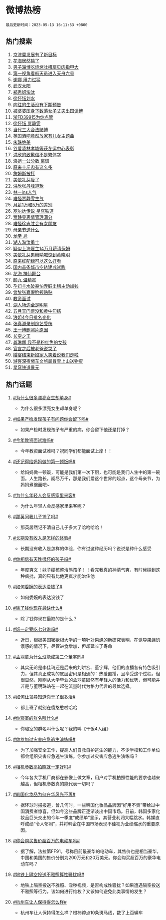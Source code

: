 # 微博热榜

`最后更新时间：2023-05-13 16:11:53 +0800`

## 热门搜索

1. [京津冀发展有了新目标](https://m.weibo.cn/search?containerid=100103type%3D1%26t%3D10%26q%3D%23%E4%BA%AC%E6%B4%A5%E5%86%80%E5%8F%91%E5%B1%95%E6%9C%89%E4%BA%86%E6%96%B0%E7%9B%AE%E6%A0%87%23&stream_entry_id=51&isnewpage=1&extparam=seat%3D1%26pos%3D0%26dgr%3D0%26filter_type%3Drealtimehot%26c_type%3D51%26cate%3D10103%26stream_entry_id%3D51%26display_time%3D1683965512%26pre_seqid%3D1683965512296027376172&luicode=10000011&lfid=106003type%253D25%2526t%253D3%2526disable_hot%253D1%2526filter_type%253Drealtimehot)
1. [花海居然输了](https://m.weibo.cn/search?containerid=100103type%3D1%26t%3D10%26q%3D%E8%8A%B1%E6%B5%B7%E5%B1%85%E7%84%B6%E8%BE%93%E4%BA%86&stream_entry_id=31&isnewpage=1&extparam=seat%3D1%26realpos%3D1%26band_rank%3D1%26lcate%3D5001%26c_type%3D31%26q%3D%25E8%258A%25B1%25E6%25B5%25B7%25E5%25B1%2585%25E7%2584%25B6%25E8%25BE%2593%25E4%25BA%2586%26cate%3D5001%26pos%3D0%26flag%3D16%26dgr%3D0%26stream_entry_id%3D31%26filter_type%3Drealtimehot%26display_time%3D1683965512%26pre_seqid%3D1683965512296027376172&luicode=10000011&lfid=106003type%253D25%2526t%253D3%2526disable_hot%253D1%2526filter_type%253Drealtimehot)
1. [男子淄博吃烧烤吐槽扇贝肉指甲大](https://m.weibo.cn/search?containerid=100103type%3D1%26t%3D10%26q%3D%23%E7%94%B7%E5%AD%90%E6%B7%84%E5%8D%9A%E5%90%83%E7%83%A7%E7%83%A4%E5%90%90%E6%A7%BD%E6%89%87%E8%B4%9D%E8%82%89%E6%8C%87%E7%94%B2%E5%A4%A7%23&stream_entry_id=31&isnewpage=1&extparam=seat%3D1%26realpos%3D2%26band_rank%3D2%26lcate%3D5001%26c_type%3D31%26q%3D%2523%25E7%2594%25B7%25E5%25AD%2590%25E6%25B7%2584%25E5%258D%259A%25E5%2590%2583%25E7%2583%25A7%25E7%2583%25A4%25E5%2590%2590%25E6%25A7%25BD%25E6%2589%2587%25E8%25B4%259D%25E8%2582%2589%25E6%258C%2587%25E7%2594%25B2%25E5%25A4%25A7%2523%26cate%3D5001%26pos%3D1%26flag%3D2%26dgr%3D0%26stream_entry_id%3D31%26filter_type%3Drealtimehot%26display_time%3D1683965512%26pre_seqid%3D1683965512296027376172&luicode=10000011&lfid=106003type%253D25%2526t%253D3%2526disable_hot%253D1%2526filter_type%253Drealtimehot)
1. [第一视角看航天员进入天舟六号](https://m.weibo.cn/search?containerid=100103type%3D1%26t%3D10%26q%3D%23%E7%AC%AC%E4%B8%80%E8%A7%86%E8%A7%92%E7%9C%8B%E8%88%AA%E5%A4%A9%E5%91%98%E8%BF%9B%E5%85%A5%E5%A4%A9%E8%88%9F%E5%85%AD%E5%8F%B7%23&stream_entry_id=31&isnewpage=1&extparam=seat%3D1%26realpos%3D3%26band_rank%3D3%26lcate%3D5001%26c_type%3D31%26q%3D%2523%25E7%25AC%25AC%25E4%25B8%2580%25E8%25A7%2586%25E8%25A7%2592%25E7%259C%258B%25E8%2588%25AA%25E5%25A4%25A9%25E5%2591%2598%25E8%25BF%259B%25E5%2585%25A5%25E5%25A4%25A9%25E8%2588%259F%25E5%2585%25AD%25E5%258F%25B7%2523%26cate%3D5001%26pos%3D2%26flag%3D0%26dgr%3D0%26stream_entry_id%3D31%26filter_type%3Drealtimehot%26display_time%3D1683965512%26pre_seqid%3D1683965512296027376172&luicode=10000011&lfid=106003type%253D25%2526t%253D3%2526disable_hot%253D1%2526filter_type%253Drealtimehot)
1. [谢娜 用力过猛](https://m.weibo.cn/search?containerid=100103type%3D1%26t%3D10%26q%3D%E8%B0%A2%E5%A8%9C+%E7%94%A8%E5%8A%9B%E8%BF%87%E7%8C%9B&stream_entry_id=31&isnewpage=1&extparam=seat%3D1%26realpos%3D4%26band_rank%3D4%26lcate%3D5001%26c_type%3D31%26q%3D%25E8%25B0%25A2%25E5%25A8%259C%2520%25E7%2594%25A8%25E5%258A%259B%25E8%25BF%2587%25E7%258C%259B%26cate%3D5001%26pos%3D3%26flag%3D2%26dgr%3D0%26stream_entry_id%3D31%26filter_type%3Drealtimehot%26display_time%3D1683965512%26pre_seqid%3D1683965512296027376172&luicode=10000011&lfid=106003type%253D25%2526t%253D3%2526disable_hot%253D1%2526filter_type%253Drealtimehot)
1. [武汉太阳](https://m.weibo.cn/search?containerid=100103type%3D1%26t%3D10%26q%3D%E6%AD%A6%E6%B1%89%E5%A4%AA%E9%98%B3&stream_entry_id=31&isnewpage=1&extparam=seat%3D1%26realpos%3D5%26band_rank%3D5%26lcate%3D5001%26c_type%3D31%26q%3D%25E6%25AD%25A6%25E6%25B1%2589%25E5%25A4%25AA%25E9%2598%25B3%26cate%3D5001%26pos%3D4%26flag%3D16%26dgr%3D0%26stream_entry_id%3D31%26filter_type%3Drealtimehot%26display_time%3D1683965512%26pre_seqid%3D1683965512296027376172&luicode=10000011&lfid=106003type%253D25%2526t%253D3%2526disable_hot%253D1%2526filter_type%253Drealtimehot)
1. [郑秀妍淘汰](https://m.weibo.cn/search?containerid=100103type%3D1%26t%3D10%26q%3D%23%E9%83%91%E7%A7%80%E5%A6%8D%E6%B7%98%E6%B1%B0%23&stream_entry_id=31&isnewpage=1&extparam=seat%3D1%26realpos%3D6%26band_rank%3D6%26lcate%3D5001%26c_type%3D31%26q%3D%2523%25E9%2583%2591%25E7%25A7%2580%25E5%25A6%258D%25E6%25B7%2598%25E6%25B1%25B0%2523%26cate%3D5001%26pos%3D5%26flag%3D1%26dgr%3D0%26stream_entry_id%3D31%26filter_type%3Drealtimehot%26display_time%3D1683965512%26pre_seqid%3D1683965512296027376172&luicode=10000011&lfid=106003type%253D25%2526t%253D3%2526disable_hot%253D1%2526filter_type%253Drealtimehot)
1. [徐怀钰划水](https://m.weibo.cn/search?containerid=100103type%3D1%26t%3D10%26q%3D%23%E5%BE%90%E6%80%80%E9%92%B0%E5%88%92%E6%B0%B4%23&stream_entry_id=31&isnewpage=1&extparam=seat%3D1%26realpos%3D7%26band_rank%3D7%26lcate%3D5001%26c_type%3D31%26q%3D%2523%25E5%25BE%2590%25E6%2580%2580%25E9%2592%25B0%25E5%2588%2592%25E6%25B0%25B4%2523%26cate%3D5001%26pos%3D6%26flag%3D2%26dgr%3D0%26stream_entry_id%3D31%26filter_type%3Drealtimehot%26display_time%3D1683965512%26pre_seqid%3D1683965512296027376172&luicode=10000011&lfid=106003type%253D25%2526t%253D3%2526disable_hot%253D1%2526filter_type%253Drealtimehot)
1. [向往的生活没有下期预告](https://m.weibo.cn/search?containerid=100103type%3D1%26t%3D10%26q%3D%23%E5%90%91%E5%BE%80%E7%9A%84%E7%94%9F%E6%B4%BB%E6%B2%A1%E6%9C%89%E4%B8%8B%E6%9C%9F%E9%A2%84%E5%91%8A%23&stream_entry_id=31&isnewpage=1&extparam=seat%3D1%26realpos%3D8%26band_rank%3D8%26lcate%3D5001%26c_type%3D31%26q%3D%2523%25E5%2590%2591%25E5%25BE%2580%25E7%259A%2584%25E7%2594%259F%25E6%25B4%25BB%25E6%25B2%25A1%25E6%259C%2589%25E4%25B8%258B%25E6%259C%259F%25E9%25A2%2584%25E5%2591%258A%2523%26cate%3D5001%26pos%3D7%26flag%3D0%26dgr%3D0%26stream_entry_id%3D31%26filter_type%3Drealtimehot%26display_time%3D1683965512%26pre_seqid%3D1683965512296027376172&luicode=10000011&lfid=106003type%253D25%2526t%253D3%2526disable_hot%253D1%2526filter_type%253Drealtimehot)
1. [被婆婆压身下数落女子丈夫出国读博](https://m.weibo.cn/search?containerid=100103type%3D1%26t%3D10%26q%3D%23%E8%A2%AB%E5%A9%86%E5%A9%86%E5%8E%8B%E8%BA%AB%E4%B8%8B%E6%95%B0%E8%90%BD%E5%A5%B3%E5%AD%90%E4%B8%88%E5%A4%AB%E5%87%BA%E5%9B%BD%E8%AF%BB%E5%8D%9A%23&stream_entry_id=31&isnewpage=1&extparam=seat%3D1%26realpos%3D9%26band_rank%3D9%26lcate%3D5001%26c_type%3D31%26q%3D%2523%25E8%25A2%25AB%25E5%25A9%2586%25E5%25A9%2586%25E5%258E%258B%25E8%25BA%25AB%25E4%25B8%258B%25E6%2595%25B0%25E8%2590%25BD%25E5%25A5%25B3%25E5%25AD%2590%25E4%25B8%2588%25E5%25A4%25AB%25E5%2587%25BA%25E5%259B%25BD%25E8%25AF%25BB%25E5%258D%259A%2523%26cate%3D5001%26pos%3D8%26flag%3D0%26dgr%3D0%26stream_entry_id%3D31%26filter_type%3Drealtimehot%26display_time%3D1683965512%26pre_seqid%3D1683965512296027376172&luicode=10000011&lfid=106003type%253D25%2526t%253D3%2526disable_hot%253D1%2526filter_type%253Drealtimehot)
1. [浙FD39915为你点赞](https://m.weibo.cn/search?containerid=100103type%3D1%26t%3D10%26q%3D%23%E6%B5%99FD39915%E4%B8%BA%E4%BD%A0%E7%82%B9%E8%B5%9E%23&stream_entry_id=31&isnewpage=1&extparam=seat%3D1%26realpos%3D10%26band_rank%3D10%26lcate%3D5001%26c_type%3D31%26q%3D%2523%25E6%25B5%2599FD39915%25E4%25B8%25BA%25E4%25BD%25A0%25E7%2582%25B9%25E8%25B5%259E%2523%26cate%3D5001%26pos%3D9%26flag%3D1%26dgr%3D0%26stream_entry_id%3D31%26filter_type%3Drealtimehot%26display_time%3D1683965512%26pre_seqid%3D1683965512296027376172&luicode=10000011&lfid=106003type%253D25%2526t%253D3%2526disable_hot%253D1%2526filter_type%253Drealtimehot)
1. [徐怀钰 贾静雯](https://m.weibo.cn/search?containerid=100103type%3D1%26t%3D10%26q%3D%E5%BE%90%E6%80%80%E9%92%B0+%E8%B4%BE%E9%9D%99%E9%9B%AF&stream_entry_id=31&isnewpage=1&extparam=seat%3D1%26realpos%3D11%26band_rank%3D11%26lcate%3D5001%26c_type%3D31%26q%3D%25E5%25BE%2590%25E6%2580%2580%25E9%2592%25B0%2520%25E8%25B4%25BE%25E9%259D%2599%25E9%259B%25AF%26cate%3D5001%26pos%3D10%26flag%3D1%26dgr%3D0%26stream_entry_id%3D31%26filter_type%3Drealtimehot%26display_time%3D1683965512%26pre_seqid%3D1683965512296027376172&luicode=10000011&lfid=106003type%253D25%2526t%253D3%2526disable_hot%253D1%2526filter_type%253Drealtimehot)
1. [当代三大合法赌博](https://m.weibo.cn/search?containerid=100103type%3D1%26t%3D10%26q%3D%23%E5%BD%93%E4%BB%A3%E4%B8%89%E5%A4%A7%E5%90%88%E6%B3%95%E8%B5%8C%E5%8D%9A%23&stream_entry_id=31&isnewpage=1&extparam=seat%3D1%26realpos%3D12%26band_rank%3D12%26lcate%3D5001%26c_type%3D31%26q%3D%2523%25E5%25BD%2593%25E4%25BB%25A3%25E4%25B8%2589%25E5%25A4%25A7%25E5%2590%2588%25E6%25B3%2595%25E8%25B5%258C%25E5%258D%259A%2523%26cate%3D5001%26pos%3D11%26flag%3D0%26dgr%3D0%26stream_entry_id%3D31%26filter_type%3Drealtimehot%26display_time%3D1683965512%26pre_seqid%3D1683965512296027376172&luicode=10000011&lfid=106003type%253D25%2526t%253D3%2526disable_hot%253D1%2526filter_type%253Drealtimehot)
1. [英国酒吧竟然放家有儿女主题曲](https://m.weibo.cn/search?containerid=100103type%3D1%26t%3D10%26q%3D%23%E8%8B%B1%E5%9B%BD%E9%85%92%E5%90%A7%E7%AB%9F%E7%84%B6%E6%94%BE%E5%AE%B6%E6%9C%89%E5%84%BF%E5%A5%B3%E4%B8%BB%E9%A2%98%E6%9B%B2%23&stream_entry_id=31&isnewpage=1&extparam=seat%3D1%26realpos%3D13%26band_rank%3D13%26lcate%3D5001%26c_type%3D31%26q%3D%2523%25E8%258B%25B1%25E5%259B%25BD%25E9%2585%2592%25E5%2590%25A7%25E7%25AB%259F%25E7%2584%25B6%25E6%2594%25BE%25E5%25AE%25B6%25E6%259C%2589%25E5%2584%25BF%25E5%25A5%25B3%25E4%25B8%25BB%25E9%25A2%2598%25E6%259B%25B2%2523%26cate%3D5001%26pos%3D12%26flag%3D1%26dgr%3D0%26stream_entry_id%3D31%26filter_type%3Drealtimehot%26display_time%3D1683965512%26pre_seqid%3D1683965512296027376172&luicode=10000011&lfid=106003type%253D25%2526t%253D3%2526disable_hot%253D1%2526filter_type%253Drealtimehot)
1. [朱珠绝美](https://m.weibo.cn/search?containerid=100103type%3D1%26t%3D10%26q%3D%E6%9C%B1%E7%8F%A0%E7%BB%9D%E7%BE%8E&stream_entry_id=31&isnewpage=1&extparam=seat%3D1%26realpos%3D14%26band_rank%3D14%26lcate%3D5001%26c_type%3D31%26q%3D%25E6%259C%25B1%25E7%258F%25A0%25E7%25BB%259D%25E7%25BE%258E%26cate%3D5001%26pos%3D13%26flag%3D2%26dgr%3D0%26stream_entry_id%3D31%26filter_type%3Drealtimehot%26display_time%3D1683965512%26pre_seqid%3D1683965512296027376172&luicode=10000011&lfid=106003type%253D25%2526t%253D3%2526disable_hot%253D1%2526filter_type%253Drealtimehot)
1. [谷爱凌林孝埈等获冬运中心表彰](https://m.weibo.cn/search?containerid=100103type%3D1%26t%3D10%26q%3D%23%E8%B0%B7%E7%88%B1%E5%87%8C%E6%9E%97%E5%AD%9D%E5%9F%88%E7%AD%89%E8%8E%B7%E5%86%AC%E8%BF%90%E4%B8%AD%E5%BF%83%E8%A1%A8%E5%BD%B0%23&stream_entry_id=31&isnewpage=1&extparam=seat%3D1%26realpos%3D15%26band_rank%3D15%26lcate%3D5001%26c_type%3D31%26q%3D%2523%25E8%25B0%25B7%25E7%2588%25B1%25E5%2587%258C%25E6%259E%2597%25E5%25AD%259D%25E5%259F%2588%25E7%25AD%2589%25E8%258E%25B7%25E5%2586%25AC%25E8%25BF%2590%25E4%25B8%25AD%25E5%25BF%2583%25E8%25A1%25A8%25E5%25BD%25B0%2523%26cate%3D5001%26pos%3D14%26flag%3D1%26dgr%3D0%26stream_entry_id%3D31%26filter_type%3Drealtimehot%26display_time%3D1683965512%26pre_seqid%3D1683965512296027376172&luicode=10000011&lfid=106003type%253D25%2526t%253D3%2526disable_hot%253D1%2526filter_type%253Drealtimehot)
1. [洪欣的致歉信不是繁体字](https://m.weibo.cn/search?containerid=100103type%3D1%26t%3D10%26q%3D%23%E6%B4%AA%E6%AC%A3%E7%9A%84%E8%87%B4%E6%AD%89%E4%BF%A1%E4%B8%8D%E6%98%AF%E7%B9%81%E4%BD%93%E5%AD%97%23&stream_entry_id=31&isnewpage=1&extparam=seat%3D1%26realpos%3D16%26band_rank%3D16%26lcate%3D5001%26c_type%3D31%26q%3D%2523%25E6%25B4%25AA%25E6%25AC%25A3%25E7%259A%2584%25E8%2587%25B4%25E6%25AD%2589%25E4%25BF%25A1%25E4%25B8%258D%25E6%2598%25AF%25E7%25B9%2581%25E4%25BD%2593%25E5%25AD%2597%2523%26cate%3D5001%26pos%3D15%26flag%3D2%26dgr%3D0%26stream_entry_id%3D31%26filter_type%3Drealtimehot%26display_time%3D1683965512%26pre_seqid%3D1683965512296027376172&luicode=10000011&lfid=106003type%253D25%2526t%253D3%2526disable_hot%253D1%2526filter_type%253Drealtimehot)
1. [浪姐一公分数 离谱](https://m.weibo.cn/search?containerid=100103type%3D1%26t%3D10%26q%3D%E6%B5%AA%E5%A7%90%E4%B8%80%E5%85%AC%E5%88%86%E6%95%B0+%E7%A6%BB%E8%B0%B1&stream_entry_id=31&isnewpage=1&extparam=seat%3D1%26realpos%3D17%26band_rank%3D17%26lcate%3D5001%26c_type%3D31%26q%3D%25E6%25B5%25AA%25E5%25A7%2590%25E4%25B8%2580%25E5%2585%25AC%25E5%2588%2586%25E6%2595%25B0%2520%25E7%25A6%25BB%25E8%25B0%25B1%26cate%3D5001%26pos%3D16%26flag%3D1%26dgr%3D0%26stream_entry_id%3D31%26filter_type%3Drealtimehot%26display_time%3D1683965512%26pre_seqid%3D1683965512296027376172&luicode=10000011&lfid=106003type%253D25%2526t%253D3%2526disable_hot%253D1%2526filter_type%253Drealtimehot)
1. [原来十斤肉有这么多](https://m.weibo.cn/search?containerid=100103type%3D1%26t%3D10%26q%3D%23%E5%8E%9F%E6%9D%A5%E5%8D%81%E6%96%A4%E8%82%89%E6%9C%89%E8%BF%99%E4%B9%88%E5%A4%9A%23&stream_entry_id=31&isnewpage=1&extparam=seat%3D1%26realpos%3D18%26band_rank%3D18%26lcate%3D5001%26c_type%3D31%26q%3D%2523%25E5%258E%259F%25E6%259D%25A5%25E5%258D%2581%25E6%2596%25A4%25E8%2582%2589%25E6%259C%2589%25E8%25BF%2599%25E4%25B9%2588%25E5%25A4%259A%2523%26cate%3D5001%26pos%3D17%26flag%3D0%26dgr%3D0%26stream_entry_id%3D31%26filter_type%3Drealtimehot%26display_time%3D1683965512%26pre_seqid%3D1683965512296027376172&luicode=10000011&lfid=106003type%253D25%2526t%253D3%2526disable_hot%253D1%2526filter_type%253Drealtimehot)
1. [詹姆斯被打](https://m.weibo.cn/search?containerid=100103type%3D1%26t%3D10%26q%3D%23%E8%A9%B9%E5%A7%86%E6%96%AF%E8%A2%AB%E6%89%93%23&stream_entry_id=31&isnewpage=1&extparam=seat%3D1%26realpos%3D19%26band_rank%3D19%26lcate%3D5001%26c_type%3D31%26q%3D%2523%25E8%25A9%25B9%25E5%25A7%2586%25E6%2596%25AF%25E8%25A2%25AB%25E6%2589%2593%2523%26cate%3D5001%26pos%3D18%26flag%3D0%26dgr%3D0%26stream_entry_id%3D31%26filter_type%3Drealtimehot%26display_time%3D1683965512%26pre_seqid%3D1683965512296027376172&luicode=10000011&lfid=106003type%253D25%2526t%253D3%2526disable_hot%253D1%2526filter_type%253Drealtimehot)
1. [美依礼芽瘦了](https://m.weibo.cn/search?containerid=100103type%3D1%26t%3D10%26q%3D%23%E7%BE%8E%E4%BE%9D%E7%A4%BC%E8%8A%BD%E7%98%A6%E4%BA%86%23&stream_entry_id=31&isnewpage=1&extparam=seat%3D1%26realpos%3D20%26band_rank%3D20%26lcate%3D5001%26c_type%3D31%26q%3D%2523%25E7%25BE%258E%25E4%25BE%259D%25E7%25A4%25BC%25E8%258A%25BD%25E7%2598%25A6%25E4%25BA%2586%2523%26cate%3D5001%26pos%3D19%26flag%3D1%26dgr%3D0%26stream_entry_id%3D31%26filter_type%3Drealtimehot%26display_time%3D1683965512%26pre_seqid%3D1683965512296027376172&luicode=10000011&lfid=106003type%253D25%2526t%253D3%2526disable_hot%253D1%2526filter_type%253Drealtimehot)
1. [洪欣张丹峰道歉](https://m.weibo.cn/search?containerid=100103type%3D1%26t%3D10%26q%3D%23%E6%B4%AA%E6%AC%A3%E5%BC%A0%E4%B8%B9%E5%B3%B0%E9%81%93%E6%AD%89%23&stream_entry_id=31&isnewpage=1&extparam=seat%3D1%26realpos%3D21%26band_rank%3D21%26lcate%3D5001%26c_type%3D31%26q%3D%2523%25E6%25B4%25AA%25E6%25AC%25A3%25E5%25BC%25A0%25E4%25B8%25B9%25E5%25B3%25B0%25E9%2581%2593%25E6%25AD%2589%2523%26cate%3D5001%26pos%3D20%26flag%3D0%26dgr%3D0%26stream_entry_id%3D31%26filter_type%3Drealtimehot%26display_time%3D1683965512%26pre_seqid%3D1683965512296027376172&luicode=10000011&lfid=106003type%253D25%2526t%253D3%2526disable_hot%253D1%2526filter_type%253Drealtimehot)
1. [林一ins人气](https://m.weibo.cn/search?containerid=100103type%3D1%26t%3D10%26q%3D%E6%9E%97%E4%B8%80ins%E4%BA%BA%E6%B0%94&stream_entry_id=31&isnewpage=1&extparam=seat%3D1%26realpos%3D22%26band_rank%3D22%26lcate%3D5001%26c_type%3D31%26q%3D%25E6%259E%2597%25E4%25B8%2580ins%25E4%25BA%25BA%25E6%25B0%2594%26cate%3D5001%26pos%3D21%26flag%3D1%26dgr%3D0%26stream_entry_id%3D31%26filter_type%3Drealtimehot%26display_time%3D1683965512%26pre_seqid%3D1683965512296027376172&luicode=10000011&lfid=106003type%253D25%2526t%253D3%2526disable_hot%253D1%2526filter_type%253Drealtimehot)
1. [难怪贾静雯生气](https://m.weibo.cn/search?containerid=100103type%3D1%26t%3D10%26q%3D%23%E9%9A%BE%E6%80%AA%E8%B4%BE%E9%9D%99%E9%9B%AF%E7%94%9F%E6%B0%94%23&stream_entry_id=31&isnewpage=1&extparam=seat%3D1%26realpos%3D23%26band_rank%3D23%26lcate%3D5001%26c_type%3D31%26q%3D%2523%25E9%259A%25BE%25E6%2580%25AA%25E8%25B4%25BE%25E9%259D%2599%25E9%259B%25AF%25E7%2594%259F%25E6%25B0%2594%2523%26cate%3D5001%26pos%3D22%26flag%3D1%26dgr%3D0%26stream_entry_id%3D31%26filter_type%3Drealtimehot%26display_time%3D1683965512%26pre_seqid%3D1683965512296027376172&luicode=10000011&lfid=106003type%253D25%2526t%253D3%2526disable_hot%253D1%2526filter_type%253Drealtimehot)
1. [月薪1万和5万的差别](https://m.weibo.cn/search?containerid=100103type%3D1%26t%3D10%26q%3D%23%E6%9C%88%E8%96%AA1%E4%B8%87%E5%92%8C5%E4%B8%87%E7%9A%84%E5%B7%AE%E5%88%AB%23&stream_entry_id=31&isnewpage=1&extparam=seat%3D1%26realpos%3D24%26band_rank%3D24%26lcate%3D5001%26c_type%3D31%26q%3D%2523%25E6%259C%2588%25E8%2596%25AA1%25E4%25B8%2587%25E5%2592%258C5%25E4%25B8%2587%25E7%259A%2584%25E5%25B7%25AE%25E5%2588%25AB%2523%26cate%3D5001%26pos%3D23%26flag%3D0%26dgr%3D0%26stream_entry_id%3D31%26filter_type%3Drealtimehot%26display_time%3D1683965512%26pre_seqid%3D1683965512296027376172&luicode=10000011&lfid=106003type%253D25%2526t%253D3%2526disable_hot%253D1%2526filter_type%253Drealtimehot)
1. [塞尔达传说 星穹铁道](https://m.weibo.cn/search?containerid=100103type%3D1%26t%3D10%26q%3D%E5%A1%9E%E5%B0%94%E8%BE%BE%E4%BC%A0%E8%AF%B4+%E6%98%9F%E7%A9%B9%E9%93%81%E9%81%93&stream_entry_id=31&isnewpage=1&extparam=seat%3D1%26realpos%3D25%26band_rank%3D25%26lcate%3D5001%26c_type%3D31%26q%3D%25E5%25A1%259E%25E5%25B0%2594%25E8%25BE%25BE%25E4%25BC%25A0%25E8%25AF%25B4%2520%25E6%2598%259F%25E7%25A9%25B9%25E9%2593%2581%25E9%2581%2593%26cate%3D5001%26pos%3D24%26flag%3D1%26dgr%3D0%26stream_entry_id%3D31%26filter_type%3Drealtimehot%26display_time%3D1683965512%26pre_seqid%3D1683965512296027376172&luicode=10000011&lfid=106003type%253D25%2526t%253D3%2526disable_hot%253D1%2526filter_type%253Drealtimehot)
1. [贾静雯表情管理满分](https://m.weibo.cn/search?containerid=100103type%3D1%26t%3D10%26q%3D%E8%B4%BE%E9%9D%99%E9%9B%AF%E8%A1%A8%E6%83%85%E7%AE%A1%E7%90%86%E6%BB%A1%E5%88%86&stream_entry_id=31&isnewpage=1&extparam=seat%3D1%26realpos%3D26%26band_rank%3D26%26lcate%3D5001%26c_type%3D31%26q%3D%25E8%25B4%25BE%25E9%259D%2599%25E9%259B%25AF%25E8%25A1%25A8%25E6%2583%2585%25E7%25AE%25A1%25E7%2590%2586%25E6%25BB%25A1%25E5%2588%2586%26cate%3D5001%26pos%3D25%26flag%3D0%26dgr%3D0%26stream_entry_id%3D31%26filter_type%3Drealtimehot%26display_time%3D1683965512%26pre_seqid%3D1683965512296027376172&luicode=10000011&lfid=106003type%253D25%2526t%253D3%2526disable_hot%253D1%2526filter_type%253Drealtimehot)
1. [难怪徐志胜会有女朋友](https://m.weibo.cn/search?containerid=100103type%3D1%26t%3D10%26q%3D%23%E9%9A%BE%E6%80%AA%E5%BE%90%E5%BF%97%E8%83%9C%E4%BC%9A%E6%9C%89%E5%A5%B3%E6%9C%8B%E5%8F%8B%23&stream_entry_id=31&isnewpage=1&extparam=seat%3D1%26realpos%3D27%26band_rank%3D27%26lcate%3D5001%26c_type%3D31%26q%3D%2523%25E9%259A%25BE%25E6%2580%25AA%25E5%25BE%2590%25E5%25BF%2597%25E8%2583%259C%25E4%25BC%259A%25E6%259C%2589%25E5%25A5%25B3%25E6%259C%258B%25E5%258F%258B%2523%26cate%3D5001%26pos%3D26%26flag%3D1%26dgr%3D0%26stream_entry_id%3D31%26filter_type%3Drealtimehot%26display_time%3D1683965512%26pre_seqid%3D1683965512296027376172&luicode=10000011&lfid=106003type%253D25%2526t%253D3%2526disable_hot%253D1%2526filter_type%253Drealtimehot)
1. [母亲节送什么](https://m.weibo.cn/search?containerid=100103type%3D1%26t%3D10%26q%3D%E6%AF%8D%E4%BA%B2%E8%8A%82%E9%80%81%E4%BB%80%E4%B9%88&stream_entry_id=31&isnewpage=1&extparam=seat%3D1%26realpos%3D28%26band_rank%3D28%26lcate%3D5001%26c_type%3D31%26q%3D%25E6%25AF%258D%25E4%25BA%25B2%25E8%258A%2582%25E9%2580%2581%25E4%25BB%2580%25E4%25B9%2588%26cate%3D5001%26pos%3D27%26flag%3D0%26dgr%3D0%26stream_entry_id%3D31%26filter_type%3Drealtimehot%26display_time%3D1683965512%26pre_seqid%3D1683965512296027376172&luicode=10000011&lfid=106003type%253D25%2526t%253D3%2526disable_hot%253D1%2526filter_type%253Drealtimehot)
1. [龙拳 尬](https://m.weibo.cn/search?containerid=100103type%3D1%26t%3D10%26q%3D%E9%BE%99%E6%8B%B3+%E5%B0%AC&stream_entry_id=31&isnewpage=1&extparam=seat%3D1%26realpos%3D29%26band_rank%3D29%26lcate%3D5001%26c_type%3D31%26q%3D%25E9%25BE%2599%25E6%258B%25B3%2520%25E5%25B0%25AC%26cate%3D5001%26pos%3D28%26flag%3D0%26dgr%3D0%26stream_entry_id%3D31%26filter_type%3Drealtimehot%26display_time%3D1683965512%26pre_seqid%3D1683965512296027376172&luicode=10000011&lfid=106003type%253D25%2526t%253D3%2526disable_hot%253D1%2526filter_type%253Drealtimehot)
1. [湖人淘汰勇士](https://m.weibo.cn/search?containerid=100103type%3D1%26t%3D10%26q%3D%23%E6%B9%96%E4%BA%BA%E6%B7%98%E6%B1%B0%E5%8B%87%E5%A3%AB%23&stream_entry_id=31&isnewpage=1&extparam=seat%3D1%26realpos%3D30%26band_rank%3D30%26lcate%3D5001%26c_type%3D31%26q%3D%2523%25E6%25B9%2596%25E4%25BA%25BA%25E6%25B7%2598%25E6%25B1%25B0%25E5%258B%2587%25E5%25A3%25AB%2523%26cate%3D5001%26pos%3D29%26flag%3D0%26dgr%3D0%26stream_entry_id%3D31%26filter_type%3Drealtimehot%26display_time%3D1683965512%26pre_seqid%3D1683965512296027376172&luicode=10000011&lfid=106003type%253D25%2526t%253D3%2526disable_hot%253D1%2526filter_type%253Drealtimehot)
1. [疑似上海雇主14万月薪请保姆](https://m.weibo.cn/search?containerid=100103type%3D1%26t%3D10%26q%3D%23%E7%96%91%E4%BC%BC%E4%B8%8A%E6%B5%B7%E9%9B%87%E4%B8%BB14%E4%B8%87%E6%9C%88%E8%96%AA%E8%AF%B7%E4%BF%9D%E5%A7%86%23&stream_entry_id=31&isnewpage=1&extparam=seat%3D1%26realpos%3D31%26band_rank%3D31%26lcate%3D5001%26c_type%3D31%26q%3D%2523%25E7%2596%2591%25E4%25BC%25BC%25E4%25B8%258A%25E6%25B5%25B7%25E9%259B%2587%25E4%25B8%25BB14%25E4%25B8%2587%25E6%259C%2588%25E8%2596%25AA%25E8%25AF%25B7%25E4%25BF%259D%25E5%25A7%2586%2523%26cate%3D5001%26pos%3D30%26flag%3D0%26dgr%3D0%26stream_entry_id%3D31%26filter_type%3Drealtimehot%26display_time%3D1683965512%26pre_seqid%3D1683965512296027376172&luicode=10000011&lfid=106003type%253D25%2526t%253D3%2526disable_hot%253D1%2526filter_type%253Drealtimehot)
1. [美依礼芽男粉呐喊惊到黄晓明](https://m.weibo.cn/search?containerid=100103type%3D1%26t%3D10%26q%3D%23%E7%BE%8E%E4%BE%9D%E7%A4%BC%E8%8A%BD%E7%94%B7%E7%B2%89%E5%91%90%E5%96%8A%E6%83%8A%E5%88%B0%E9%BB%84%E6%99%93%E6%98%8E%23&stream_entry_id=31&isnewpage=1&extparam=seat%3D1%26realpos%3D32%26band_rank%3D32%26lcate%3D5001%26c_type%3D31%26q%3D%2523%25E7%25BE%258E%25E4%25BE%259D%25E7%25A4%25BC%25E8%258A%25BD%25E7%2594%25B7%25E7%25B2%2589%25E5%2591%2590%25E5%2596%258A%25E6%2583%258A%25E5%2588%25B0%25E9%25BB%2584%25E6%2599%2593%25E6%2598%258E%2523%26cate%3D5001%26pos%3D31%26flag%3D0%26dgr%3D0%26stream_entry_id%3D31%26filter_type%3Drealtimehot%26display_time%3D1683965512%26pre_seqid%3D1683965512296027376172&luicode=10000011&lfid=106003type%253D25%2526t%253D3%2526disable_hot%253D1%2526filter_type%253Drealtimehot)
1. [原来红配绿可以这么好看](https://m.weibo.cn/search?containerid=100103type%3D1%26t%3D10%26q%3D%23%E5%8E%9F%E6%9D%A5%E7%BA%A2%E9%85%8D%E7%BB%BF%E5%8F%AF%E4%BB%A5%E8%BF%99%E4%B9%88%E5%A5%BD%E7%9C%8B%23&stream_entry_id=31&isnewpage=1&extparam=seat%3D1%26realpos%3D33%26band_rank%3D33%26lcate%3D5001%26c_type%3D31%26q%3D%2523%25E5%258E%259F%25E6%259D%25A5%25E7%25BA%25A2%25E9%2585%258D%25E7%25BB%25BF%25E5%258F%25AF%25E4%25BB%25A5%25E8%25BF%2599%25E4%25B9%2588%25E5%25A5%25BD%25E7%259C%258B%2523%26cate%3D5001%26pos%3D32%26flag%3D1%26dgr%3D0%26stream_entry_id%3D31%26filter_type%3Drealtimehot%26display_time%3D1683965512%26pre_seqid%3D1683965512296027376172&luicode=10000011&lfid=106003type%253D25%2526t%253D3%2526disable_hot%253D1%2526filter_type%253Drealtimehot)
1. [国内首条城市空轨建成试跑](https://m.weibo.cn/search?containerid=100103type%3D1%26t%3D10%26q%3D%23%E5%9B%BD%E5%86%85%E9%A6%96%E6%9D%A1%E5%9F%8E%E5%B8%82%E7%A9%BA%E8%BD%A8%E5%BB%BA%E6%88%90%E8%AF%95%E8%B7%91%23&stream_entry_id=31&isnewpage=1&extparam=seat%3D1%26realpos%3D34%26band_rank%3D34%26lcate%3D5001%26c_type%3D31%26q%3D%2523%25E5%259B%25BD%25E5%2586%2585%25E9%25A6%2596%25E6%259D%25A1%25E5%259F%258E%25E5%25B8%2582%25E7%25A9%25BA%25E8%25BD%25A8%25E5%25BB%25BA%25E6%2588%2590%25E8%25AF%2595%25E8%25B7%2591%2523%26cate%3D5001%26pos%3D33%26flag%3D1%26dgr%3D0%26stream_entry_id%3D31%26filter_type%3Drealtimehot%26display_time%3D1683965512%26pre_seqid%3D1683965512296027376172&luicode=10000011&lfid=106003type%253D25%2526t%253D3%2526disable_hot%253D1%2526filter_type%253Drealtimehot)
1. [花海 神仙舞台](https://m.weibo.cn/search?containerid=100103type%3D1%26t%3D10%26q%3D%E8%8A%B1%E6%B5%B7+%E7%A5%9E%E4%BB%99%E8%88%9E%E5%8F%B0&stream_entry_id=31&isnewpage=1&extparam=seat%3D1%26realpos%3D35%26band_rank%3D35%26lcate%3D5001%26c_type%3D31%26q%3D%25E8%258A%25B1%25E6%25B5%25B7%2520%25E7%25A5%259E%25E4%25BB%2599%25E8%2588%259E%25E5%258F%25B0%26cate%3D5001%26pos%3D34%26flag%3D0%26dgr%3D0%26stream_entry_id%3D31%26filter_type%3Drealtimehot%26display_time%3D1683965512%26pre_seqid%3D1683965512296027376172&luicode=10000011&lfid=106003type%253D25%2526t%253D3%2526disable_hot%253D1%2526filter_type%253Drealtimehot)
1. [颜九 温精灵](https://m.weibo.cn/search?containerid=100103type%3D1%26t%3D10%26q%3D%E9%A2%9C%E4%B9%9D+%E6%B8%A9%E7%B2%BE%E7%81%B5&stream_entry_id=31&isnewpage=1&extparam=seat%3D1%26realpos%3D36%26band_rank%3D36%26lcate%3D5001%26c_type%3D31%26q%3D%25E9%25A2%259C%25E4%25B9%259D%2520%25E6%25B8%25A9%25E7%25B2%25BE%25E7%2581%25B5%26cate%3D5001%26pos%3D35%26flag%3D0%26dgr%3D0%26stream_entry_id%3D31%26filter_type%3Drealtimehot%26display_time%3D1683965512%26pre_seqid%3D1683965512296027376172&luicode=10000011&lfid=106003type%253D25%2526t%253D3%2526disable_hot%253D1%2526filter_type%253Drealtimehot)
1. [孕妇羊水破裂怕弄脏出租主动加钱](https://m.weibo.cn/search?containerid=100103type%3D1%26t%3D10%26q%3D%23%E5%AD%95%E5%A6%87%E7%BE%8A%E6%B0%B4%E7%A0%B4%E8%A3%82%E6%80%95%E5%BC%84%E8%84%8F%E5%87%BA%E7%A7%9F%E4%B8%BB%E5%8A%A8%E5%8A%A0%E9%92%B1%23&stream_entry_id=31&isnewpage=1&extparam=seat%3D1%26realpos%3D37%26band_rank%3D37%26lcate%3D5001%26c_type%3D31%26q%3D%2523%25E5%25AD%2595%25E5%25A6%2587%25E7%25BE%258A%25E6%25B0%25B4%25E7%25A0%25B4%25E8%25A3%2582%25E6%2580%2595%25E5%25BC%2584%25E8%2584%258F%25E5%2587%25BA%25E7%25A7%259F%25E4%25B8%25BB%25E5%258A%25A8%25E5%258A%25A0%25E9%2592%25B1%2523%26cate%3D5001%26pos%3D36%26flag%3D0%26dgr%3D0%26stream_entry_id%3D31%26filter_type%3Drealtimehot%26display_time%3D1683965512%26pre_seqid%3D1683965512296027376172&luicode=10000011&lfid=106003type%253D25%2526t%253D3%2526disable_hot%253D1%2526filter_type%253Drealtimehot)
1. [曾黎张嘉倪脸颊贴贴](https://m.weibo.cn/search?containerid=100103type%3D1%26t%3D10%26q%3D%23%E6%9B%BE%E9%BB%8E%E5%BC%A0%E5%98%89%E5%80%AA%E8%84%B8%E9%A2%8A%E8%B4%B4%E8%B4%B4%23&stream_entry_id=31&isnewpage=1&extparam=seat%3D1%26realpos%3D38%26band_rank%3D38%26lcate%3D5001%26c_type%3D31%26q%3D%2523%25E6%259B%25BE%25E9%25BB%258E%25E5%25BC%25A0%25E5%2598%2589%25E5%2580%25AA%25E8%2584%25B8%25E9%25A2%258A%25E8%25B4%25B4%25E8%25B4%25B4%2523%26cate%3D5001%26pos%3D37%26flag%3D1%26dgr%3D0%26stream_entry_id%3D31%26filter_type%3Drealtimehot%26display_time%3D1683965512%26pre_seqid%3D1683965512296027376172&luicode=10000011&lfid=106003type%253D25%2526t%253D3%2526disable_hot%253D1%2526filter_type%253Drealtimehot)
1. [教资面试](https://m.weibo.cn/search?containerid=100103type%3D1%26t%3D10%26q%3D%E6%95%99%E8%B5%84%E9%9D%A2%E8%AF%95&stream_entry_id=31&isnewpage=1&extparam=seat%3D1%26realpos%3D39%26band_rank%3D39%26lcate%3D5001%26c_type%3D31%26q%3D%25E6%2595%2599%25E8%25B5%2584%25E9%259D%25A2%25E8%25AF%2595%26cate%3D5001%26pos%3D38%26flag%3D0%26dgr%3D0%26stream_entry_id%3D31%26filter_type%3Drealtimehot%26display_time%3D1683965512%26pre_seqid%3D1683965512296027376172&luicode=10000011&lfid=106003type%253D25%2526t%253D3%2526disable_hot%253D1%2526filter_type%253Drealtimehot)
1. [湖人场边全是明星](https://m.weibo.cn/search?containerid=100103type%3D1%26t%3D10%26q%3D%23%E6%B9%96%E4%BA%BA%E5%9C%BA%E8%BE%B9%E5%85%A8%E6%98%AF%E6%98%8E%E6%98%9F%23&stream_entry_id=31&isnewpage=1&extparam=seat%3D1%26realpos%3D40%26band_rank%3D40%26lcate%3D5001%26c_type%3D31%26q%3D%2523%25E6%25B9%2596%25E4%25BA%25BA%25E5%259C%25BA%25E8%25BE%25B9%25E5%2585%25A8%25E6%2598%25AF%25E6%2598%258E%25E6%2598%259F%2523%26cate%3D5001%26pos%3D39%26flag%3D0%26dgr%3D0%26stream_entry_id%3D31%26filter_type%3Drealtimehot%26display_time%3D1683965512%26pre_seqid%3D1683965512296027376172&luicode=10000011&lfid=106003type%253D25%2526t%253D3%2526disable_hot%253D1%2526filter_type%253Drealtimehot)
1. [五月天门票没和黄牛勾结](https://m.weibo.cn/search?containerid=100103type%3D1%26t%3D10%26q%3D%23%E4%BA%94%E6%9C%88%E5%A4%A9%E9%97%A8%E7%A5%A8%E6%B2%A1%E5%92%8C%E9%BB%84%E7%89%9B%E5%8B%BE%E7%BB%93%23&stream_entry_id=31&isnewpage=1&extparam=seat%3D1%26realpos%3D41%26band_rank%3D41%26lcate%3D5001%26c_type%3D31%26q%3D%2523%25E4%25BA%2594%25E6%259C%2588%25E5%25A4%25A9%25E9%2597%25A8%25E7%25A5%25A8%25E6%25B2%25A1%25E5%2592%258C%25E9%25BB%2584%25E7%2589%259B%25E5%258B%25BE%25E7%25BB%2593%2523%26cate%3D5001%26pos%3D40%26flag%3D0%26dgr%3D0%26stream_entry_id%3D31%26filter_type%3Drealtimehot%26display_time%3D1683965512%26pre_seqid%3D1683965512296027376172&luicode=10000011&lfid=106003type%253D25%2526t%253D3%2526disable_hot%253D1%2526filter_type%253Drealtimehot)
1. [浪姐4今日排名变化](https://m.weibo.cn/search?containerid=100103type%3D1%26t%3D10%26q%3D%23%E6%B5%AA%E5%A7%904%E4%BB%8A%E6%97%A5%E6%8E%92%E5%90%8D%E5%8F%98%E5%8C%96%23&stream_entry_id=31&isnewpage=1&extparam=seat%3D1%26realpos%3D42%26band_rank%3D42%26lcate%3D5001%26c_type%3D31%26q%3D%2523%25E6%25B5%25AA%25E5%25A7%25904%25E4%25BB%258A%25E6%2597%25A5%25E6%258E%2592%25E5%2590%258D%25E5%258F%2598%25E5%258C%2596%2523%26cate%3D5001%26pos%3D41%26flag%3D1%26dgr%3D0%26stream_entry_id%3D31%26filter_type%3Drealtimehot%26display_time%3D1683965512%26pre_seqid%3D1683965512296027376172&luicode=10000011&lfid=106003type%253D25%2526t%253D3%2526disable_hot%253D1%2526filter_type%253Drealtimehot)
1. [张真源录制综艺受伤](https://m.weibo.cn/search?containerid=100103type%3D1%26t%3D10%26q%3D%23%E5%BC%A0%E7%9C%9F%E6%BA%90%E5%BD%95%E5%88%B6%E7%BB%BC%E8%89%BA%E5%8F%97%E4%BC%A4%23&stream_entry_id=31&isnewpage=1&extparam=seat%3D1%26realpos%3D43%26band_rank%3D43%26lcate%3D5001%26c_type%3D31%26q%3D%2523%25E5%25BC%25A0%25E7%259C%259F%25E6%25BA%2590%25E5%25BD%2595%25E5%2588%25B6%25E7%25BB%25BC%25E8%2589%25BA%25E5%258F%2597%25E4%25BC%25A4%2523%26cate%3D5001%26pos%3D42%26flag%3D1%26dgr%3D0%26stream_entry_id%3D31%26filter_type%3Drealtimehot%26display_time%3D1683965512%26pre_seqid%3D1683965512296027376172&luicode=10000011&lfid=106003type%253D25%2526t%253D3%2526disable_hot%253D1%2526filter_type%253Drealtimehot)
1. [王一博删照片原因](https://m.weibo.cn/search?containerid=100103type%3D1%26t%3D10%26q%3D%23%E7%8E%8B%E4%B8%80%E5%8D%9A%E5%88%A0%E7%85%A7%E7%89%87%E5%8E%9F%E5%9B%A0%23&stream_entry_id=31&isnewpage=1&extparam=seat%3D1%26realpos%3D44%26band_rank%3D44%26lcate%3D5001%26c_type%3D31%26q%3D%2523%25E7%258E%258B%25E4%25B8%2580%25E5%258D%259A%25E5%2588%25A0%25E7%2585%25A7%25E7%2589%2587%25E5%258E%259F%25E5%259B%25A0%2523%26cate%3D5001%26pos%3D43%26flag%3D0%26dgr%3D0%26stream_entry_id%3D31%26filter_type%3Drealtimehot%26display_time%3D1683965512%26pre_seqid%3D1683965512296027376172&luicode=10000011&lfid=106003type%253D25%2526t%253D3%2526disable_hot%253D1%2526filter_type%253Drealtimehot)
1. [长空之王](https://m.weibo.cn/search?containerid=100103type%3D1%26t%3D10%26q%3D%E9%95%BF%E7%A9%BA%E4%B9%8B%E7%8E%8B&stream_entry_id=31&isnewpage=1&extparam=seat%3D1%26realpos%3D45%26band_rank%3D45%26lcate%3D5001%26c_type%3D31%26q%3D%25E9%2595%25BF%25E7%25A9%25BA%25E4%25B9%258B%25E7%258E%258B%26cate%3D5001%26pos%3D44%26flag%3D1%26dgr%3D0%26stream_entry_id%3D31%26filter_type%3Drealtimehot%26display_time%3D1683965512%26pre_seqid%3D1683965512296027376172&luicode=10000011&lfid=106003type%253D25%2526t%253D3%2526disable_hot%253D1%2526filter_type%253Drealtimehot)
1. [龚琳娜 我不是粉红色的女孩](https://m.weibo.cn/search?containerid=100103type%3D1%26t%3D10%26q%3D%E9%BE%9A%E7%90%B3%E5%A8%9C+%E6%88%91%E4%B8%8D%E6%98%AF%E7%B2%89%E7%BA%A2%E8%89%B2%E7%9A%84%E5%A5%B3%E5%AD%A9&stream_entry_id=31&isnewpage=1&extparam=seat%3D1%26realpos%3D46%26band_rank%3D46%26lcate%3D5001%26c_type%3D31%26q%3D%25E9%25BE%259A%25E7%2590%25B3%25E5%25A8%259C%2520%25E6%2588%2591%25E4%25B8%258D%25E6%2598%25AF%25E7%25B2%2589%25E7%25BA%25A2%25E8%2589%25B2%25E7%259A%2584%25E5%25A5%25B3%25E5%25AD%25A9%26cate%3D5001%26pos%3D45%26flag%3D1%26dgr%3D0%26stream_entry_id%3D31%26filter_type%3Drealtimehot%26display_time%3D1683965512%26pre_seqid%3D1683965512296027376172&luicode=10000011&lfid=106003type%253D25%2526t%253D3%2526disable_hot%253D1%2526filter_type%253Drealtimehot)
1. [官宣之后被老爸说哭了](https://m.weibo.cn/search?containerid=100103type%3D1%26t%3D10%26q%3D%23%E5%AE%98%E5%AE%A3%E4%B9%8B%E5%90%8E%E8%A2%AB%E8%80%81%E7%88%B8%E8%AF%B4%E5%93%AD%E4%BA%86%23&stream_entry_id=31&isnewpage=1&extparam=seat%3D1%26realpos%3D47%26band_rank%3D47%26lcate%3D5001%26c_type%3D31%26q%3D%2523%25E5%25AE%2598%25E5%25AE%25A3%25E4%25B9%258B%25E5%2590%258E%25E8%25A2%25AB%25E8%2580%2581%25E7%2588%25B8%25E8%25AF%25B4%25E5%2593%25AD%25E4%25BA%2586%2523%26cate%3D5001%26pos%3D46%26flag%3D1%26dgr%3D0%26stream_entry_id%3D31%26filter_type%3Drealtimehot%26display_time%3D1683965512%26pre_seqid%3D1683965512296027376172&luicode=10000011&lfid=106003type%253D25%2526t%253D3%2526disable_hot%253D1%2526filter_type%253Drealtimehot)
1. [婚宴结束新娘家人笑着说我们走啦](https://m.weibo.cn/search?containerid=100103type%3D1%26t%3D10%26q%3D%23%E5%A9%9A%E5%AE%B4%E7%BB%93%E6%9D%9F%E6%96%B0%E5%A8%98%E5%AE%B6%E4%BA%BA%E7%AC%91%E7%9D%80%E8%AF%B4%E6%88%91%E4%BB%AC%E8%B5%B0%E5%95%A6%23&stream_entry_id=31&isnewpage=1&extparam=seat%3D1%26realpos%3D48%26band_rank%3D48%26lcate%3D5001%26c_type%3D31%26q%3D%2523%25E5%25A9%259A%25E5%25AE%25B4%25E7%25BB%2593%25E6%259D%259F%25E6%2596%25B0%25E5%25A8%2598%25E5%25AE%25B6%25E4%25BA%25BA%25E7%25AC%2591%25E7%259D%2580%25E8%25AF%25B4%25E6%2588%2591%25E4%25BB%25AC%25E8%25B5%25B0%25E5%2595%25A6%2523%26cate%3D5001%26pos%3D47%26flag%3D1%26dgr%3D0%26stream_entry_id%3D31%26filter_type%3Drealtimehot%26display_time%3D1683965512%26pre_seqid%3D1683965512296027376172&luicode=10000011&lfid=106003type%253D25%2526t%253D3%2526disable_hot%253D1%2526filter_type%253Drealtimehot)
1. [游客深夜堵车文旅局冒雪上山送物资](https://m.weibo.cn/search?containerid=100103type%3D1%26t%3D10%26q%3D%23%E6%B8%B8%E5%AE%A2%E6%B7%B1%E5%A4%9C%E5%A0%B5%E8%BD%A6%E6%96%87%E6%97%85%E5%B1%80%E5%86%92%E9%9B%AA%E4%B8%8A%E5%B1%B1%E9%80%81%E7%89%A9%E8%B5%84%23&stream_entry_id=31&isnewpage=1&extparam=seat%3D1%26realpos%3D49%26band_rank%3D49%26lcate%3D5001%26c_type%3D31%26q%3D%2523%25E6%25B8%25B8%25E5%25AE%25A2%25E6%25B7%25B1%25E5%25A4%259C%25E5%25A0%25B5%25E8%25BD%25A6%25E6%2596%2587%25E6%2597%2585%25E5%25B1%2580%25E5%2586%2592%25E9%259B%25AA%25E4%25B8%258A%25E5%25B1%25B1%25E9%2580%2581%25E7%2589%25A9%25E8%25B5%2584%2523%26cate%3D5001%26pos%3D48%26flag%3D1%26dgr%3D0%26stream_entry_id%3D31%26filter_type%3Drealtimehot%26display_time%3D1683965512%26pre_seqid%3D1683965512296027376172&luicode=10000011&lfid=106003type%253D25%2526t%253D3%2526disable_hot%253D1%2526filter_type%253Drealtimehot)
1. [星穹铁道景元](https://m.weibo.cn/search?containerid=100103type%3D1%26t%3D10%26q%3D%23%E6%98%9F%E7%A9%B9%E9%93%81%E9%81%93%E6%99%AF%E5%85%83%23&stream_entry_id=31&isnewpage=1&extparam=seat%3D1%26realpos%3D50%26band_rank%3D50%26lcate%3D5001%26c_type%3D31%26q%3D%2523%25E6%2598%259F%25E7%25A9%25B9%25E9%2593%2581%25E9%2581%2593%25E6%2599%25AF%25E5%2585%2583%2523%26cate%3D5001%26pos%3D49%26flag%3D0%26dgr%3D0%26stream_entry_id%3D31%26filter_type%3Drealtimehot%26display_time%3D1683965512%26pre_seqid%3D1683965512296027376172&luicode=10000011&lfid=106003type%253D25%2526t%253D3%2526disable_hot%253D1%2526filter_type%253Drealtimehot)

## 热门话题

1. [#为什么很多漂亮女生却单身#](https://m.weibo.cn/search?containerid=231522type%3D1%26t%3D10%26q%3D%23%E4%B8%BA%E4%BB%80%E4%B9%88%E5%BE%88%E5%A4%9A%E6%BC%82%E4%BA%AE%E5%A5%B3%E7%94%9F%E5%8D%B4%E5%8D%95%E8%BA%AB%23&stream_entry_id=128&isnewpage=1&extparam=seat%3D1%26cate%3D5004%26unitid%3D1683899549916%26dgr%3D0%26lcate%3D5004%26c_type%3D128%26pos%3D1-0-0%26display_time%3D1683965513%26pre_seqid%3D1683965513595012101115&luicode=10000011&lfid=231648_-_4)
    - 为什么很多漂亮女生却单身呢？

1. [#如果产检发现孩子有问题你会留下吗#](https://m.weibo.cn/search?containerid=231522type%3D1%26t%3D10%26q%3D%23%E5%A6%82%E6%9E%9C%E4%BA%A7%E6%A3%80%E5%8F%91%E7%8E%B0%E5%AD%A9%E5%AD%90%E6%9C%89%E9%97%AE%E9%A2%98%E4%BD%A0%E4%BC%9A%E7%95%99%E4%B8%8B%E5%90%97%23&stream_entry_id=128&isnewpage=1&extparam=seat%3D1%26cate%3D5004%26unitid%3D1683929257656%26dgr%3D0%26lcate%3D5004%26c_type%3D128%26pos%3D1-0-1%26display_time%3D1683965513%26pre_seqid%3D1683965513595012101115&luicode=10000011&lfid=231648_-_4)
    - 如果产检时发现孩子有严重的病，你会留下他还是打掉？

1. [#今年教资面试难吗#](https://m.weibo.cn/search?containerid=231522type%3D1%26t%3D10%26q%3D%23%E4%BB%8A%E5%B9%B4%E6%95%99%E8%B5%84%E9%9D%A2%E8%AF%95%E9%9A%BE%E5%90%97%23&stream_entry_id=128&isnewpage=1&extparam=seat%3D1%26cate%3D5004%26unitid%3D1683940634182%26dgr%3D0%26lcate%3D5004%26c_type%3D128%26pos%3D1-0-2%26display_time%3D1683965513%26pre_seqid%3D1683965513595012101115&luicode=10000011&lfid=231648_-_4)
    - 今年教资面试难吗？祝同学们都能面试上岸！！

1. [#还记得给妈妈做的第一顿饭吗#](https://m.weibo.cn/search?containerid=231522type%3D1%26t%3D10%26q%3D%23%E8%BF%98%E8%AE%B0%E5%BE%97%E7%BB%99%E5%A6%88%E5%A6%88%E5%81%9A%E7%9A%84%E7%AC%AC%E4%B8%80%E9%A1%BF%E9%A5%AD%E5%90%97%23&stream_entry_id=128&isnewpage=1&extparam=seat%3D1%26cate%3D5004%26unitid%3D1683947551665%26dgr%3D0%26lcate%3D5004%26c_type%3D128%26pos%3D1-0-3%26display_time%3D1683965513%26pre_seqid%3D1683965513595012101115&luicode=10000011&lfid=231648_-_4)
    - 给妈妈做一顿饭，可能是我们第一次下厨，也可能是我们人生中的第一碗面。人生路长，阅尽万千，那是我们爱这个世界的起点，这个母亲节，为妈妈煮碗面吧~

1. [#为什么年轻人会反感家里来客#](https://m.weibo.cn/search?containerid=231522type%3D1%26t%3D10%26q%3D%23%E4%B8%BA%E4%BB%80%E4%B9%88%E5%B9%B4%E8%BD%BB%E4%BA%BA%E4%BC%9A%E5%8F%8D%E6%84%9F%E5%AE%B6%E9%87%8C%E6%9D%A5%E5%AE%A2%23&stream_entry_id=128&isnewpage=1&extparam=seat%3D1%26cate%3D5004%26unitid%3D1683862629328%26dgr%3D0%26lcate%3D5004%26c_type%3D128%26pos%3D1-0-4%26display_time%3D1683965513%26pre_seqid%3D1683965513595012101115&luicode=10000011&lfid=231648_-_4)
    - 为什么年轻人会反感家里来客呢？

1. [#那英问我儿子19了吗#](https://m.weibo.cn/search?containerid=231522type%3D1%26t%3D10%26q%3D%23%E9%82%A3%E8%8B%B1%E9%97%AE%E6%88%91%E5%84%BF%E5%AD%9019%E4%BA%86%E5%90%97%23&stream_entry_id=128&isnewpage=1&extparam=seat%3D1%26cate%3D5004%26unitid%3D1683941555388%26dgr%3D0%26lcate%3D5004%26c_type%3D128%26pos%3D1-0-5%26display_time%3D1683965513%26pre_seqid%3D1683965513595012101115&luicode=10000011&lfid=231648_-_4)
    - 那英居然记不清自己儿子多大了哈哈哈哈！

1. [#长期没有收入是怎样的体验#](https://m.weibo.cn/search?containerid=231522type%3D1%26t%3D10%26q%3D%23%E9%95%BF%E6%9C%9F%E6%B2%A1%E6%9C%89%E6%94%B6%E5%85%A5%E6%98%AF%E6%80%8E%E6%A0%B7%E7%9A%84%E4%BD%93%E9%AA%8C%23&stream_entry_id=128&isnewpage=1&extparam=seat%3D1%26cate%3D5004%26unitid%3D1683950864095%26dgr%3D0%26lcate%3D5004%26c_type%3D128%26pos%3D1-0-6%26display_time%3D1683965513%26pre_seqid%3D1683965513595012101115&luicode=10000011&lfid=231648_-_4)
    - 长期没有收入是怎样的体验，你有过这种经历吗？说说是种什么感受

1. [#你相信有天性很坏的孩子吗#](https://m.weibo.cn/search?containerid=231522type%3D1%26t%3D10%26q%3D%23%E4%BD%A0%E7%9B%B8%E4%BF%A1%E6%9C%89%E5%A4%A9%E6%80%A7%E5%BE%88%E5%9D%8F%E7%9A%84%E5%AD%A9%E5%AD%90%E5%90%97%23&stream_entry_id=128&isnewpage=1&extparam=seat%3D1%26cate%3D5004%26unitid%3D1683891733726%26dgr%3D0%26lcate%3D5004%26c_type%3D128%26pos%3D1-0-7%26display_time%3D1683965513%26pre_seqid%3D1683965513595012101115&luicode=10000011&lfid=231648_-_4)
    - 年度爽文！妹子硬核整治熊孩子！！看完我真的神清气爽，有时候碰到这种疯批，真的只有比他更疯才能治住他

1. [#如何委婉的表达没钱了#](https://m.weibo.cn/search?containerid=231522type%3D1%26t%3D10%26q%3D%23%E5%A6%82%E4%BD%95%E5%A7%94%E5%A9%89%E7%9A%84%E8%A1%A8%E8%BE%BE%E6%B2%A1%E9%92%B1%E4%BA%86%23&stream_entry_id=128&isnewpage=1&extparam=seat%3D1%26cate%3D5004%26unitid%3D1683946949680%26dgr%3D0%26lcate%3D5004%26c_type%3D128%26pos%3D1-0-8%26display_time%3D1683965513%26pre_seqid%3D1683965513595012101115&luicode=10000011&lfid=231648_-_4)
    - 如何委婉的表达没钱了

1. [#除了钱你现在最缺什么#](https://m.weibo.cn/search?containerid=231522type%3D1%26t%3D10%26q%3D%23%E9%99%A4%E4%BA%86%E9%92%B1%E4%BD%A0%E7%8E%B0%E5%9C%A8%E6%9C%80%E7%BC%BA%E4%BB%80%E4%B9%88%23&stream_entry_id=128&isnewpage=1&extparam=seat%3D1%26cate%3D5004%26unitid%3D1683960160422%26dgr%3D0%26lcate%3D5004%26c_type%3D128%26pos%3D1-0-9%26display_time%3D1683965513%26pre_seqid%3D1683965513595012101115&luicode=10000011&lfid=231648_-_4)
    - 除了钱你现在最缺的是什么？

1. [#饭一定要吃七分饱吗#](https://m.weibo.cn/search?containerid=231522type%3D1%26t%3D10%26q%3D%23%E9%A5%AD%E4%B8%80%E5%AE%9A%E8%A6%81%E5%90%83%E4%B8%83%E5%88%86%E9%A5%B1%E5%90%97%23&stream_entry_id=128&isnewpage=1&extparam=seat%3D1%26cate%3D5004%26unitid%3D1683863537130%26dgr%3D0%26lcate%3D5004%26c_type%3D128%26pos%3D1-0-10%26display_time%3D1683965513%26pre_seqid%3D1683965513595012101115&luicode=10000011&lfid=231648_-_4)
    - 近日，根据美国密歇根大学的一项针对果蝇的新研究表明，在诱导果蝇饥饿感的情况下，尽管进食增加，但却延长了寿命

1. [#孟羽童为什么没能成第二个董宇辉#](https://m.weibo.cn/search?containerid=231522type%3D1%26t%3D10%26q%3D%23%E5%AD%9F%E7%BE%BD%E7%AB%A5%E4%B8%BA%E4%BB%80%E4%B9%88%E6%B2%A1%E8%83%BD%E6%88%90%E7%AC%AC%E4%BA%8C%E4%B8%AA%E8%91%A3%E5%AE%87%E8%BE%89%23&stream_entry_id=128&isnewpage=1&extparam=seat%3D1%26cate%3D5004%26unitid%3D1683871035172%26dgr%3D0%26lcate%3D5004%26c_type%3D128%26pos%3D1-0-11%26display_time%3D1683965513%26pre_seqid%3D1683965513595012101115&luicode=10000011&lfid=231648_-_4)
    - 其实无论是李佳琦还是后来的刘畊宏、董宇辉，他们的直播各有特色吸引力，但其真正成功的底层密码是相通的：热爱直播，且享受这个过程。但很显然，刚刚从大学毕业的孟羽童固然有年轻人的活力和优势，但可能并非是与董明珠站在一起在流量时代为格力代言的最优选择。

1. [#如何让领导知道你干了很多活#](https://m.weibo.cn/search?containerid=231522type%3D1%26t%3D10%26q%3D%23%E5%A6%82%E4%BD%95%E8%AE%A9%E9%A2%86%E5%AF%BC%E7%9F%A5%E9%81%93%E4%BD%A0%E5%B9%B2%E4%BA%86%E5%BE%88%E5%A4%9A%E6%B4%BB%23&stream_entry_id=128&isnewpage=1&extparam=seat%3D1%26cate%3D5004%26unitid%3D1683862637076%26dgr%3D0%26lcate%3D5004%26c_type%3D128%26pos%3D1-0-12%26display_time%3D1683965513%26pre_seqid%3D1683965513595012101115&luicode=10000011&lfid=231648_-_4)
    - 都上班了就别在傻憨憨啦哈哈

1. [#你寝室的群名叫什么#](https://m.weibo.cn/search?containerid=231522type%3D1%26t%3D10%26q%3D%23%E4%BD%A0%E5%AF%9D%E5%AE%A4%E7%9A%84%E7%BE%A4%E5%90%8D%E5%8F%AB%E4%BB%80%E4%B9%88%23&stream_entry_id=128&isnewpage=1&extparam=seat%3D1%26cate%3D5004%26unitid%3D1683943644763%26dgr%3D0%26lcate%3D5004%26c_type%3D128%26pos%3D1-0-13%26display_time%3D1683965513%26pre_seqid%3D1683965513595012101115&luicode=10000011&lfid=231648_-_4)
    - 你寝室的群名叫什么呢？我的叫《干饭4人组》

1. [#你参加过灾害应急逃生演练吗#](https://m.weibo.cn/search?containerid=231522type%3D1%26t%3D10%26q%3D%23%E4%BD%A0%E5%8F%82%E5%8A%A0%E8%BF%87%E7%81%BE%E5%AE%B3%E5%BA%94%E6%80%A5%E9%80%83%E7%94%9F%E6%BC%94%E7%BB%83%E5%90%97%23&stream_entry_id=128&isnewpage=1&extparam=seat%3D1%26cate%3D5004%26unitid%3D1683939431590%26dgr%3D0%26lcate%3D5004%26c_type%3D128%26pos%3D1-0-14%26display_time%3D1683965513%26pre_seqid%3D1683965513595012101115&luicode=10000011&lfid=231648_-_4)
    - 为了加强安全工作，提高人们自救自护逃生的能力，不少学校和工作单位都会组织灾害应急逃生演练。你参加过灾害应急逃生演练吗？

1. [#相机参数高拍照就一定好吗#](https://m.weibo.cn/search?containerid=231522type%3D1%26t%3D10%26q%3D%23%E7%9B%B8%E6%9C%BA%E5%8F%82%E6%95%B0%E9%AB%98%E6%8B%8D%E7%85%A7%E5%B0%B1%E4%B8%80%E5%AE%9A%E5%A5%BD%E5%90%97%23&stream_entry_id=128&isnewpage=1&extparam=seat%3D1%26cate%3D5004%26unitid%3D1683878238150%26dgr%3D0%26lcate%3D5004%26c_type%3D128%26pos%3D1-0-15%26display_time%3D1683965513%26pre_seqid%3D1683965513595012101115&luicode=10000011&lfid=231648_-_4)
    - 今年各大手机厂商都在影像上做文章，用户对手机拍照性能的要求也越来越高，但相机参数真的能代表一切吗？

1. [#韩国化妆品为何在华风光不再#](https://m.weibo.cn/search?containerid=231522type%3D1%26t%3D10%26q%3D%23%E9%9F%A9%E5%9B%BD%E5%8C%96%E5%A6%86%E5%93%81%E4%B8%BA%E4%BD%95%E5%9C%A8%E5%8D%8E%E9%A3%8E%E5%85%89%E4%B8%8D%E5%86%8D%23&stream_entry_id=128&isnewpage=1&extparam=seat%3D1%26cate%3D5004%26unitid%3D1683955950690%26dgr%3D0%26lcate%3D5004%26c_type%3D128%26pos%3D1-0-16%26display_time%3D1683965513%26pre_seqid%3D1683965513595012101115&luicode=10000011&lfid=231648_-_4)
    - 据环球时报报道，曾几何时，一些韩国化妆品品牌因“好用不贵”带给过中国消费者惊喜，但如今这些品牌正逐渐淡出中国市场。日前，韩国多家化妆品巨头交出的今年一季度“成绩单”显示，其营业利润大幅跳水。韩媒直呼成绩“令人郁闷”，并将韩企在中国市场表现不佳视为业绩缩水的重要原因。

1. [#你会购买售价超百万的电动车吗#](https://m.weibo.cn/search?containerid=231522type%3D1%26t%3D10%26q%3D%23%E4%BD%A0%E4%BC%9A%E8%B4%AD%E4%B9%B0%E5%94%AE%E4%BB%B7%E8%B6%85%E7%99%BE%E4%B8%87%E7%9A%84%E7%94%B5%E5%8A%A8%E8%BD%A6%E5%90%97%23&stream_entry_id=128&isnewpage=1&extparam=seat%3D1%26cate%3D5004%26unitid%3D1683878253182%26dgr%3D0%26lcate%3D5004%26c_type%3D128%26pos%3D1-0-17%26display_time%3D1683965513%26pre_seqid%3D1683965513595012101115&luicode=10000011&lfid=231648_-_4)
    - 据了解，法拉第FF91，号称目前最豪华的电动车，其售价也是相当豪华，中国和美国的售价分别为200万元和20万美元。你会购买超百万的豪华电动车吗？

1. [#地铁上隔空投送不雅照算性骚扰吗#](https://m.weibo.cn/search?containerid=231522type%3D1%26t%3D10%26q%3D%23%E5%9C%B0%E9%93%81%E4%B8%8A%E9%9A%94%E7%A9%BA%E6%8A%95%E9%80%81%E4%B8%8D%E9%9B%85%E7%85%A7%E7%AE%97%E6%80%A7%E9%AA%9A%E6%89%B0%E5%90%97%23&stream_entry_id=128&isnewpage=1&extparam=seat%3D1%26cate%3D5004%26unitid%3D1683807462190%26dgr%3D0%26lcate%3D5004%26c_type%3D128%26pos%3D1-0-18%26display_time%3D1683965513%26pre_seqid%3D1683965513595012101115&luicode=10000011&lfid=231648_-_4)
    - 地铁上隔空投送不雅照、淫秽视频，是否构成性骚扰？如果遭遇隔空投送不雅照等行为，该如何进行维权？又该如何避免此类事情的发生？

1. [#杭州车让人保持得怎么样#](https://m.weibo.cn/search?containerid=231522type%3D1%26t%3D10%26q%3D%23%E6%9D%AD%E5%B7%9E%E8%BD%A6%E8%AE%A9%E4%BA%BA%E4%BF%9D%E6%8C%81%E5%BE%97%E6%80%8E%E4%B9%88%E6%A0%B7%23&stream_entry_id=128&isnewpage=1&extparam=seat%3D1%26cate%3D5004%26unitid%3D1683905869529%26dgr%3D0%26lcate%3D5004%26c_type%3D128%26pos%3D1-0-19%26display_time%3D1683965513%26pre_seqid%3D1683965513595012101115&luicode=10000011&lfid=231648_-_4)
    - 杭州车让人保持得怎么样？橙柿蹲点10条斑马线，数了上百辆车

